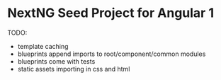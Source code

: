 # NextNG Seed Project for Angular 1

TODO:
- template caching
- blueprints append imports to root/component/common modules
- blueprints come with tests
- static assets importing in css and html
